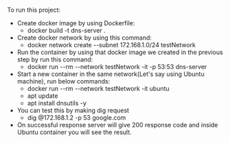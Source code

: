 

To run this project:
* Create docker image by using Dockerfile:
  - docker build -t dns-server .
* Create docker network by using this command:
  - docker network create --subnet 172.168.1.0/24 testNetwork
* Run the container by using that docker image we created in the previous step by run this command:
  - docker run --rm --network testNetwork -it -p 53:53 dns-server
* Start a new container in the same network(Let's say using Ubuntu machine), run below commands:
  - docker run --rm --network testNetwork -it ubuntu
  - apt update
  - apt install dnsutils -y
* You can test this by making dig request
  - dig @172.168.1.2 -p 53 google.com
* On successful response server will give 200 response code and inside Ubuntu container you will see the result.